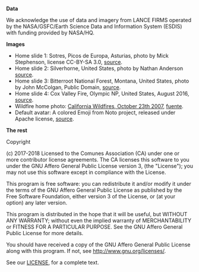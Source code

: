 **Data**

We acknowledge the use of data and imagery from LANCE FIRMS operated by the NASA/GSFC/Earth Science Data and Information System (ESDIS) with funding provided by NASA/HQ.

**Images**

* Home slide 1: Sotres, Picos de Europa, Asturias, photo by Mick Stephenson, license CC-BY-SA 3.0, [source](https://es.wikipedia.org/wiki/Sotres#/media/File:SotresPanorama.jpg).
* Home slide 2: Silverhorne, United States, photo by Nathan Anderson [source](https://unsplash.com/photos/ZLOZC1uUdns).
* Home slide 3: Bitterroot National Forest, Montana, United States, photo by John McColgan, Public Domain, [source](https://commons.wikimedia.org/wiki/File:Deerfire_high_res.jpg).
* Home slide 4: Cox Valley Fire, Olympic NP, United States, August 2016, [source](https://www.nps.gov/olym/learn/management/current-fire-status.htm).
* Wildfire home photo: [California Wildfires, October 23th 2007](https://commons.wikimedia.org/wiki/File:California_Wildfires_October_23_2007.jpg), [fuente](http://www.nasa.gov/vision/earth/lookingatearth/socal_wildfires_oct07.html).
* Default avatar: A colored Emoji from Noto project, released under Apache license, [source](https://commons.wikimedia.org/wiki/File:Emoji_u1f469_1f3fd_200d_1f692.svg).

**The rest**

Copyright

(c) 2017-2018 Licensed to the Comunes Association (CA) under one or
more contributor license agreements. The CA licenses this software to
you under the GNU Affero General Public License version 3, (the "License");
you may not use this software except in compliance with the License.

This program is free software: you can redistribute it and/or modify
it under the terms of the GNU Affero General Public License as
published by the Free Software Foundation, either version 3 of the
License, or (at your option) any later version.

This program is distributed in the hope that it will be useful,
but WITHOUT ANY WARRANTY; without even the implied warranty of
MERCHANTABILITY or FITNESS FOR A PARTICULAR PURPOSE. See the
GNU Affero General Public License for more details.

You should have received a copy of the GNU Affero General Public License
along with this program.  If not, see <http://www.gnu.org/licenses/>.

See our [LICENSE](https://github.com/comunes/todos-contra-el-fuego-web/blob/tcef-master/LICENSE.md), for a complete text.
